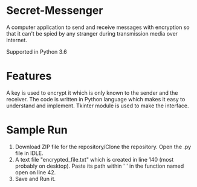 # Secret-Messenger
A computer application to send and receive messages with encryption so that it can't be spied by any stranger during transmission media over internet. 

Supported in Python 3.6

# Features
A key is used to encrypt it which is only known to the sender and the receiver. 
The code is written in Python language which makes it easy to understand and implement.
Tkinter module is used to make the interface.

# Sample Run
1. Download ZIP file for the repository/Clone the repository. Open the .py file in IDLE.
2. A text file "encrypted_file.txt" which is created in line 140 (most probably on desktop). Paste its path within ' ' in the function named open on line 42.
3. Save and Run it.


